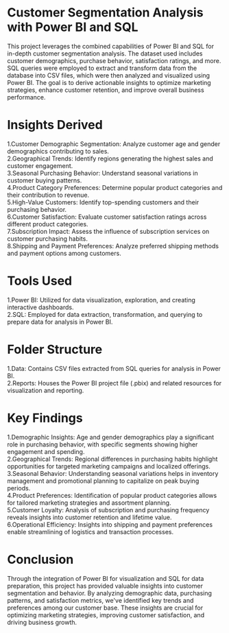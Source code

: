 # Customer Segmentation Analysis with Power BI and SQL
This project leverages the combined capabilities of Power BI and SQL for in-depth customer segmentation analysis. The dataset used includes customer demographics, purchase behavior, satisfaction ratings, and more. SQL queries were employed to extract and transform data from the database into CSV files, which were then analyzed and visualized using Power BI. The goal is to derive actionable insights to optimize marketing strategies, enhance customer retention, and improve overall business performance.

# Insights Derived
1.Customer Demographic Segmentation: Analyze customer age and gender demographics contributing to sales.<br />
2.Geographical Trends: Identify regions generating the highest sales and customer engagement.<br />
3.Seasonal Purchasing Behavior: Understand seasonal variations in customer buying patterns.<br />
4.Product Category Preferences: Determine popular product categories and their contribution to revenue.<br />
5.High-Value Customers: Identify top-spending customers and their purchasing behavior.<br />
6.Customer Satisfaction: Evaluate customer satisfaction ratings across different product categories.<br />
7.Subscription Impact: Assess the influence of subscription services on customer purchasing habits.<br />
8.Shipping and Payment Preferences: Analyze preferred shipping methods and payment options among customers.

# Tools Used
1.Power BI: Utilized for data visualization, exploration, and creating interactive dashboards.<br />
2.SQL: Employed for data extraction, transformation, and querying to prepare data for analysis in Power BI.

# Folder Structure
1.Data: Contains CSV files extracted from SQL queries for analysis in Power BI.<br />
2.Reports: Houses the Power BI project file (.pbix) and related resources for visualization and reporting.

# Key Findings
1.Demographic Insights: Age and gender demographics play a significant role in purchasing behavior, with specific segments showing higher engagement and spending.<br />
2.Geographical Trends: Regional differences in purchasing habits highlight opportunities for targeted marketing campaigns and localized offerings.<br />
3.Seasonal Behavior: Understanding seasonal variations helps in inventory management and promotional planning to capitalize on peak buying periods.<br />
4.Product Preferences: Identification of popular product categories allows for tailored marketing strategies and assortment planning.<br />
5.Customer Loyalty: Analysis of subscription and purchasing frequency reveals insights into customer retention and lifetime value.<br />
6.Operational Efficiency: Insights into shipping and payment preferences enable streamlining of logistics and transaction processes.


# Conclusion
Through the integration of Power BI for visualization and SQL for data preparation, this project has provided valuable insights into customer segmentation and behavior. By analyzing demographic data, purchasing patterns, and satisfaction metrics, we've identified key trends and preferences among our customer base. These insights are crucial for optimizing marketing strategies, improving customer satisfaction, and driving business growth.


